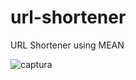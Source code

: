 # url-shortener
URL Shortener using MEAN 

![captura](https://cloud.githubusercontent.com/assets/471554/18652386/fc5c75bc-7e86-11e6-853a-b1ca952cab0b.JPG)
